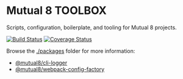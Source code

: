 # Mutual 8 TOOLBOX

Scripts, configuration, boilerplate, and tooling for Mutual 8 projects.

[![Build Status](https://travis-ci.org/mutual8/toolbox.svg?branch=master&maxAge=43200)](https://travis-ci.org/mutual8/toolbox)
[![Coverage Status](https://coveralls.io/repos/github/mutual8/toolbox/badge.svg?branch=master&maxAge=43200)](https://coveralls.io/github/mutual8/toolbox?branch=master)

Browse the [./packages](https://github.com/mutual8/toolbox/tree/master/packages) folder for more information:

- [@mutual8/cli-logger](https://github.com/mutual8/toolbox/tree/master/packages/cli-logger#readme)
- [@mutual8/webpack-config-factory](https://github.com/mutual8/toolbox/tree/master/packages/webpack-config-factory#readme)
